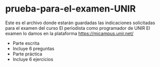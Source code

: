 # prueba-para-el-examen-UNIR
Este es el archivo donde estarán guardadas las indicaciones solicitadas para el examen del curso  El periodista como programador de UNIR
El examen lo damos en la plataforma https://micampus.unir.net/
- Parte escrita 
- Incluye 6 preguntas 
- Parte práctica  
- Incluye 6 ejercicios
